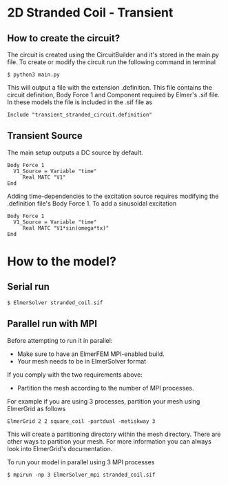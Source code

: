 # 2D Stranded Coil - Transient


## How to create the circuit?
The circuit is created using the CircuitBuilder and it's stored in the main.py file. To create or modify the circuit run the following command in terminal
```
$ python3 main.py

```

This will output a file with the extension .definition. This file contains the circuit definition, Body Force 1 and Component required by Elmer's .sif file. In these models the file is included in the .sif file as 

```
Include "transient_stranded_circuit.definition"

```

## Transient Source

The main setup outputs a DC source by default. 

```
Body Force 1
  V1_Source = Variable "time" 
  	 Real MATC "V1"
End

```

 Adding time-dependencies to the excitation source requires modifying the .definition file's Body Force 1. 
To add a sinusoidal excitation 

```
Body Force 1
  V1_Source = Variable "time" 
  	 Real MATC "V1*sin(omega*tx)"
End
```

# How to the model?

## Serial run

```
$ ElmerSolver stranded_coil.sif

```

## Parallel run with MPI
Before attempting to run it in parallel:
* Make sure to have an ElmerFEM MPI-enabled build.
* Your mesh needs to be in ElmerSolver format

If you comply with the two requirements above:
* Partition the mesh according to the number of MPI processes. 

For example if you are using 3 processes, partition your mesh using ElmerGrid as follows

```
ElmerGrid 2 2 square_coil -partdual -metiskway 3
```
This will create a partitioning directory within the mesh directory. There are other ways to partition your mesh. For more information you can always look into ElmerGrid's documentation.

To run your model in parallel using 3 MPI processes

```
$ mpirun -np 3 ElmerSolver_mpi stranded_coil.sif

```

